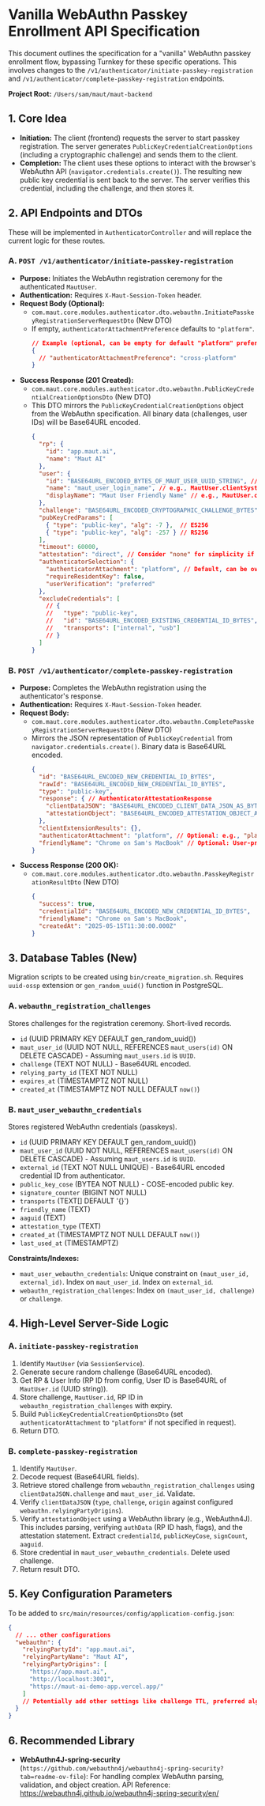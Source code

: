 # Vanilla WebAuthn Passkey Enrollment API Specification

This document outlines the specification for a "vanilla" WebAuthn passkey enrollment flow, bypassing Turnkey for these specific operations. This involves changes to the `/v1/authenticator/initiate-passkey-registration` and `/v1/authenticator/complete-passkey-registration` endpoints.

**Project Root:** `/Users/sam/maut/maut-backend`

## 1. Core Idea

*   **Initiation:** The client (frontend) requests the server to start passkey registration. The server generates `PublicKeyCredentialCreationOptions` (including a cryptographic challenge) and sends them to the client.
*   **Completion:** The client uses these options to interact with the browser's WebAuthn API (`navigator.credentials.create()`). The resulting new public key credential is sent back to the server. The server verifies this credential, including the challenge, and then stores it.

## 2. API Endpoints and DTOs

These will be implemented in `AuthenticatorController` and will replace the current logic for these routes.

### A. `POST /v1/authenticator/initiate-passkey-registration`

*   **Purpose:** Initiates the WebAuthn registration ceremony for the authenticated `MautUser`.
*   **Authentication:** Requires `X-Maut-Session-Token` header.
*   **Request Body (Optional):**
    *   `com.maut.core.modules.authenticator.dto.webauthn.InitiatePasskeyRegistrationServerRequestDto` (New DTO)
    *   If empty, `authenticatorAttachmentPreference` defaults to `"platform"`.
        ```json
        // Example (optional, can be empty for default "platform" preference)
        {
          // "authenticatorAttachmentPreference": "cross-platform"
        }
        ```
*   **Success Response (201 Created):**
    *   `com.maut.core.modules.authenticator.dto.webauthn.PublicKeyCredentialCreationOptionsDto` (New DTO)
    *   This DTO mirrors the `PublicKeyCredentialCreationOptions` object from the WebAuthn specification. All binary data (challenges, user IDs) will be Base64URL encoded.
        ```json
        {
          "rp": {
            "id": "app.maut.ai",
            "name": "Maut AI"
          },
          "user": {
            "id": "BASE64URL_ENCODED_BYTES_OF_MAUT_USER_UUID_STRING", // String representation of MautUser.id (UUID) -> bytes -> Base64URL
            "name": "maut_user_login_name", // e.g., MautUser.clientSystemUserId
            "displayName": "Maut User Friendly Name" // e.g., MautUser.clientSystemUserId
          },
          "challenge": "BASE64URL_ENCODED_CRYPTOGRAPHIC_CHALLENGE_BYTES",
          "pubKeyCredParams": [
            { "type": "public-key", "alg": -7 },  // ES256
            { "type": "public-key", "alg": -257 } // RS256
          ],
          "timeout": 60000,
          "attestation": "direct", // Consider "none" for simplicity if attestation is not strictly needed.
          "authenticatorSelection": {
            "authenticatorAttachment": "platform", // Default, can be overridden by request DTO
            "requireResidentKey": false,
            "userVerification": "preferred"
          },
          "excludeCredentials": [
            // {
            //   "type": "public-key",
            //   "id": "BASE64URL_ENCODED_EXISTING_CREDENTIAL_ID_BYTES",
            //   "transports": ["internal", "usb"]
            // }
          ]
        }
        ```

### B. `POST /v1/authenticator/complete-passkey-registration`

*   **Purpose:** Completes the WebAuthn registration using the authenticator's response.
*   **Authentication:** Requires `X-Maut-Session-Token` header.
*   **Request Body:**
    *   `com.maut.core.modules.authenticator.dto.webauthn.CompletePasskeyRegistrationServerRequestDto` (New DTO)
    *   Mirrors the JSON representation of `PublicKeyCredential` from `navigator.credentials.create()`. Binary data is Base64URL encoded.
        ```json
        {
          "id": "BASE64URL_ENCODED_NEW_CREDENTIAL_ID_BYTES",
          "rawId": "BASE64URL_ENCODED_NEW_CREDENTIAL_ID_BYTES",
          "type": "public-key",
          "response": { // AuthenticatorAttestationResponse
            "clientDataJSON": "BASE64URL_ENCODED_CLIENT_DATA_JSON_AS_BYTES",
            "attestationObject": "BASE64URL_ENCODED_ATTESTATION_OBJECT_AS_BYTES"
          },
          "clientExtensionResults": {},
          "authenticatorAttachment": "platform", // Optional: e.g., "platform" or "cross-platform"
          "friendlyName": "Chrome on Sam's MacBook" // Optional: User-provided or client-derived
        }
        ```
*   **Success Response (200 OK):**
    *   `com.maut.core.modules.authenticator.dto.webauthn.PasskeyRegistrationResultDto` (New DTO)
        ```json
        {
          "success": true,
          "credentialId": "BASE64URL_ENCODED_NEW_CREDENTIAL_ID_BYTES",
          "friendlyName": "Chrome on Sam's MacBook",
          "createdAt": "2025-05-15T11:30:00.000Z"
        }
        ```

## 3. Database Tables (New)

Migration scripts to be created using `bin/create_migration.sh`. Requires `uuid-ossp` extension or `gen_random_uuid()` function in PostgreSQL.

### A. `webauthn_registration_challenges`
Stores challenges for the registration ceremony. Short-lived records.

*   `id` (UUID PRIMARY KEY DEFAULT gen_random_uuid())
*   `maut_user_id` (UUID NOT NULL, REFERENCES `maut_users(id)` ON DELETE CASCADE) - Assuming `maut_users.id` is `UUID`.
*   `challenge` (TEXT NOT NULL) - Base64URL encoded.
*   `relying_party_id` (TEXT NOT NULL)
*   `expires_at` (TIMESTAMPTZ NOT NULL)
*   `created_at` (TIMESTAMPTZ NOT NULL DEFAULT `now()`)

### B. `maut_user_webauthn_credentials`
Stores registered WebAuthn credentials (passkeys).

*   `id` (UUID PRIMARY KEY DEFAULT gen_random_uuid())
*   `maut_user_id` (UUID NOT NULL, REFERENCES `maut_users(id)` ON DELETE CASCADE) - Assuming `maut_users.id` is `UUID`.
*   `external_id` (TEXT NOT NULL UNIQUE) - Base64URL encoded credential ID from authenticator.
*   `public_key_cose` (BYTEA NOT NULL) - COSE-encoded public key.
*   `signature_counter` (BIGINT NOT NULL)
*   `transports` (TEXT[] DEFAULT '{}')
*   `friendly_name` (TEXT)
*   `aaguid` (TEXT)
*   `attestation_type` (TEXT)
*   `created_at` (TIMESTAMPTZ NOT NULL DEFAULT `now()`)
*   `last_used_at` (TIMESTAMPTZ)

**Constraints/Indexes:**
*   `maut_user_webauthn_credentials`: Unique constraint on `(maut_user_id, external_id)`. Index on `maut_user_id`. Index on `external_id`.
*   `webauthn_registration_challenges`: Index on `(maut_user_id, challenge)` or `challenge`.

## 4. High-Level Server-Side Logic

### A. `initiate-passkey-registration`
1.  Identify `MautUser` (via `SessionService`).
2.  Generate secure random challenge (Base64URL encoded).
3.  Get RP & User Info (RP ID from config, User ID is Base64URL of `MautUser.id` (UUID string)).
4.  Store challenge, `MautUser.id`, RP ID in `webauthn_registration_challenges` with expiry.
5.  Build `PublicKeyCredentialCreationOptionsDto` (set `authenticatorAttachment` to `"platform"` if not specified in request).
6.  Return DTO.

### B. `complete-passkey-registration`
1.  Identify `MautUser`.
2.  Decode request (Base64URL fields).
3.  Retrieve stored challenge from `webauthn_registration_challenges` using `clientDataJSON.challenge` and `maut_user_id`. Validate.
4.  Verify `clientDataJSON` (`type`, `challenge`, `origin` against configured `webauthn.relyingPartyOrigins`).
5.  Verify `attestationObject` using a WebAuthn library (e.g., WebAuthn4J). This includes parsing, verifying `authData` (RP ID hash, flags), and the attestation statement. Extract `credentialId`, `publicKeyCose`, `signCount`, `aaguid`.
6.  Store credential in `maut_user_webauthn_credentials`. Delete used challenge.
7.  Return result DTO.

## 5. Key Configuration Parameters

To be added to `src/main/resources/config/application-config.json`:

```json
{
  // ... other configurations
  "webauthn": {
    "relyingPartyId": "app.maut.ai",
    "relyingPartyName": "Maut AI",
    "relyingPartyOrigins": [
      "https://app.maut.ai",
      "http://localhost:3001",
      "https://maut-ai-demo-app.vercel.app/"
    ]
    // Potentially add other settings like challenge TTL, preferred algorithms if needed
  }
}
```

## 6. Recommended Library

*   **WebAuthn4J-spring-security** (`https://github.com/webauthn4j/webauthn4j-spring-security?tab=readme-ov-file`): For handling complex WebAuthn parsing, validation, and object creation. API Reference: https://webauthn4j.github.io/webauthn4j-spring-security/en/

